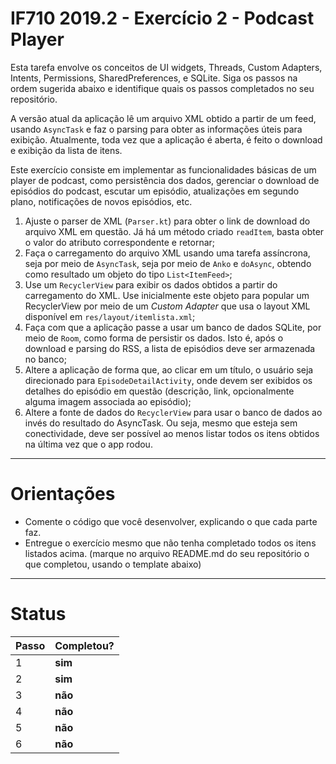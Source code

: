 ﻿# IF710 2019.2 - Exercício 2 - Podcast Player

Esta tarefa envolve os conceitos de UI widgets, Threads, Custom Adapters, 
Intents, Permissions, SharedPreferences, e SQLite. 
Siga os passos na ordem sugerida abaixo e identifique quais os passos completados no seu repositório. 

A versão atual da aplicação lê um arquivo XML obtido a partir de um feed, usando `AsyncTask`
e faz o parsing para obter as informações úteis para exibição. Atualmente, toda vez que a 
aplicação é aberta, é feito o download e exibição da lista de itens. 

Este exercício consiste em implementar as funcionalidades básicas de um player de podcast,
como persistência dos dados, gerenciar o download de episódios do podcast, escutar um 
episódio, atualizações em segundo plano, notificações de novos episódios, etc. 

1.  Ajuste o parser de XML (`Parser.kt`) para obter o link de download do arquivo XML em questão. Já há um método criado `readItem`, basta obter o valor do atributo correspondente e retornar; 
2.  Faça o carregamento do arquivo XML usando uma tarefa assíncrona, seja por meio de `AsyncTask`, seja por meio de `Anko` e `doAsync`, obtendo como resultado um objeto do tipo `List<ItemFeed>`;
3.  Use um `RecyclerView` para exibir os dados obtidos a partir do carregamento do XML. Use inicialmente este objeto para popular um RecyclerView por meio de um _Custom Adapter_ que usa o layout XML disponível em `res/layout/itemlista.xml`;
4.  Faça com que a aplicação passe a usar um banco de dados SQLite, por meio de `Room`, como forma de persistir os dados. Isto é, após o download e parsing do RSS, a lista de episódios deve ser armazenada no banco;
5.  Altere a aplicação de forma que, ao clicar em um título, o usuário seja direcionado para `EpisodeDetailActivity`, onde devem ser exibidos os detalhes do episódio em questão (descrição, link, opcionalmente alguma imagem associada ao episódio);
6.  Altere a fonte de dados do `RecyclerView` para usar o banco de dados ao invés do resultado do AsyncTask. Ou seja, mesmo que esteja sem conectividade, deve ser possível ao menos listar todos os itens obtidos na última vez que o app rodou. 

---

# Orientações

  - Comente o código que você desenvolver, explicando o que cada parte faz.
  - Entregue o exercício mesmo que não tenha completado todos os itens listados acima. (marque no arquivo README.md do seu repositório o que completou, usando o template abaixo)

----

# Status

| Passo | Completou? |
| ------ | ------ |
| 1 | **sim** |
| 2 | **sim** |
| 3 | **não** |
| 4 | **não** |
| 5 | **não** |
| 6 | **não** |
